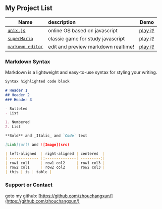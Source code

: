 ## My Project List
 
|Name | description | Demo |
|---|:---|---|
|[`unix.js`](https://github.com/zhouchangxun/unix.js) | online OS based on javascript |  [play it!](http://oh-my.ga/unix.js) |
|[`superMario`](https://github.com/zhouchangxun/superMario)| classic game for study javascript | [play it!](http://oh-my.ga/superMario) |
|[`markown editor`](https://github.com/zhouchangxun/simple)| edit and preview markdown realtime! | [play it!](http://oh-my.ga/simple/editor.html) |

### Markdown Syntax

Markdown is a lightweight and easy-to-use syntax for styling your writing.

```markdown
Syntax highlighted code block

# Header 1
## Header 2
### Header 3

- Bulleted
- List

1. Numbered
2. List

**Bold** and _Italic_ and `Code` text

[Link](url) and ![Image](src)

| left-aligned  | right-aligned | centered  |
| ------------- |:--------------| ---------:|
| row1 col1     | row1 col2     | row1 col3 |
| row2 col1     | row2 col2     | row2 col3 |
| this | is | table |
```

### Support or Contact
goto my github: [https://github.com/zhouchangxun/](https://github.com/zhouchangxun/)

